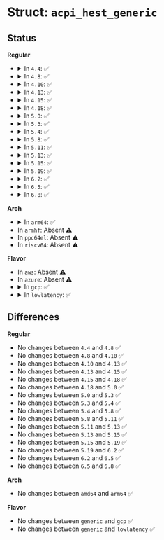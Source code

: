 # Struct: <code>acpi_hest_generic</code>

## Status
<b>Regular</b>
<ul>
<li>
<details>
<summary>In <code>4.4</code>: ✅</summary>

```c
struct acpi_hest_generic {
    struct acpi_hest_header header;
    u16 related_source_id;
    u8 reserved;
    u8 enabled;
    u32 records_to_preallocate;
    u32 max_sections_per_record;
    u32 max_raw_data_length;
    struct acpi_generic_address error_status_address;
    struct acpi_hest_notify notify;
    u32 error_block_length;
};
```
</details>
</li>
<li>
<details>
<summary>In <code>4.8</code>: ✅</summary>

```c
struct acpi_hest_generic {
    struct acpi_hest_header header;
    u16 related_source_id;
    u8 reserved;
    u8 enabled;
    u32 records_to_preallocate;
    u32 max_sections_per_record;
    u32 max_raw_data_length;
    struct acpi_generic_address error_status_address;
    struct acpi_hest_notify notify;
    u32 error_block_length;
};
```
</details>
</li>
<li>
<details>
<summary>In <code>4.10</code>: ✅</summary>

```c
struct acpi_hest_generic {
    struct acpi_hest_header header;
    u16 related_source_id;
    u8 reserved;
    u8 enabled;
    u32 records_to_preallocate;
    u32 max_sections_per_record;
    u32 max_raw_data_length;
    struct acpi_generic_address error_status_address;
    struct acpi_hest_notify notify;
    u32 error_block_length;
};
```
</details>
</li>
<li>
<details>
<summary>In <code>4.13</code>: ✅</summary>

```c
struct acpi_hest_generic {
    struct acpi_hest_header header;
    u16 related_source_id;
    u8 reserved;
    u8 enabled;
    u32 records_to_preallocate;
    u32 max_sections_per_record;
    u32 max_raw_data_length;
    struct acpi_generic_address error_status_address;
    struct acpi_hest_notify notify;
    u32 error_block_length;
};
```
</details>
</li>
<li>
<details>
<summary>In <code>4.15</code>: ✅</summary>

```c
struct acpi_hest_generic {
    struct acpi_hest_header header;
    u16 related_source_id;
    u8 reserved;
    u8 enabled;
    u32 records_to_preallocate;
    u32 max_sections_per_record;
    u32 max_raw_data_length;
    struct acpi_generic_address error_status_address;
    struct acpi_hest_notify notify;
    u32 error_block_length;
};
```
</details>
</li>
<li>
<details>
<summary>In <code>4.18</code>: ✅</summary>

```c
struct acpi_hest_generic {
    struct acpi_hest_header header;
    u16 related_source_id;
    u8 reserved;
    u8 enabled;
    u32 records_to_preallocate;
    u32 max_sections_per_record;
    u32 max_raw_data_length;
    struct acpi_generic_address error_status_address;
    struct acpi_hest_notify notify;
    u32 error_block_length;
};
```
</details>
</li>
<li>
<details>
<summary>In <code>5.0</code>: ✅</summary>

```c
struct acpi_hest_generic {
    struct acpi_hest_header header;
    u16 related_source_id;
    u8 reserved;
    u8 enabled;
    u32 records_to_preallocate;
    u32 max_sections_per_record;
    u32 max_raw_data_length;
    struct acpi_generic_address error_status_address;
    struct acpi_hest_notify notify;
    u32 error_block_length;
};
```
</details>
</li>
<li>
<details>
<summary>In <code>5.3</code>: ✅</summary>

```c
struct acpi_hest_generic {
    struct acpi_hest_header header;
    u16 related_source_id;
    u8 reserved;
    u8 enabled;
    u32 records_to_preallocate;
    u32 max_sections_per_record;
    u32 max_raw_data_length;
    struct acpi_generic_address error_status_address;
    struct acpi_hest_notify notify;
    u32 error_block_length;
};
```
</details>
</li>
<li>
<details>
<summary>In <code>5.4</code>: ✅</summary>

```c
struct acpi_hest_generic {
    struct acpi_hest_header header;
    u16 related_source_id;
    u8 reserved;
    u8 enabled;
    u32 records_to_preallocate;
    u32 max_sections_per_record;
    u32 max_raw_data_length;
    struct acpi_generic_address error_status_address;
    struct acpi_hest_notify notify;
    u32 error_block_length;
};
```
</details>
</li>
<li>
<details>
<summary>In <code>5.8</code>: ✅</summary>

```c
struct acpi_hest_generic {
    struct acpi_hest_header header;
    u16 related_source_id;
    u8 reserved;
    u8 enabled;
    u32 records_to_preallocate;
    u32 max_sections_per_record;
    u32 max_raw_data_length;
    struct acpi_generic_address error_status_address;
    struct acpi_hest_notify notify;
    u32 error_block_length;
};
```
</details>
</li>
<li>
<details>
<summary>In <code>5.11</code>: ✅</summary>

```c
struct acpi_hest_generic {
    struct acpi_hest_header header;
    u16 related_source_id;
    u8 reserved;
    u8 enabled;
    u32 records_to_preallocate;
    u32 max_sections_per_record;
    u32 max_raw_data_length;
    struct acpi_generic_address error_status_address;
    struct acpi_hest_notify notify;
    u32 error_block_length;
};
```
</details>
</li>
<li>
<details>
<summary>In <code>5.13</code>: ✅</summary>

```c
struct acpi_hest_generic {
    struct acpi_hest_header header;
    u16 related_source_id;
    u8 reserved;
    u8 enabled;
    u32 records_to_preallocate;
    u32 max_sections_per_record;
    u32 max_raw_data_length;
    struct acpi_generic_address error_status_address;
    struct acpi_hest_notify notify;
    u32 error_block_length;
};
```
</details>
</li>
<li>
<details>
<summary>In <code>5.15</code>: ✅</summary>

```c
struct acpi_hest_generic {
    struct acpi_hest_header header;
    u16 related_source_id;
    u8 reserved;
    u8 enabled;
    u32 records_to_preallocate;
    u32 max_sections_per_record;
    u32 max_raw_data_length;
    struct acpi_generic_address error_status_address;
    struct acpi_hest_notify notify;
    u32 error_block_length;
};
```
</details>
</li>
<li>
<details>
<summary>In <code>5.19</code>: ✅</summary>

```c
struct acpi_hest_generic {
    struct acpi_hest_header header;
    u16 related_source_id;
    u8 reserved;
    u8 enabled;
    u32 records_to_preallocate;
    u32 max_sections_per_record;
    u32 max_raw_data_length;
    struct acpi_generic_address error_status_address;
    struct acpi_hest_notify notify;
    u32 error_block_length;
};
```
</details>
</li>
<li>
<details>
<summary>In <code>6.2</code>: ✅</summary>

```c
struct acpi_hest_generic {
    struct acpi_hest_header header;
    u16 related_source_id;
    u8 reserved;
    u8 enabled;
    u32 records_to_preallocate;
    u32 max_sections_per_record;
    u32 max_raw_data_length;
    struct acpi_generic_address error_status_address;
    struct acpi_hest_notify notify;
    u32 error_block_length;
};
```
</details>
</li>
<li>
<details>
<summary>In <code>6.5</code>: ✅</summary>

```c
struct acpi_hest_generic {
    struct acpi_hest_header header;
    u16 related_source_id;
    u8 reserved;
    u8 enabled;
    u32 records_to_preallocate;
    u32 max_sections_per_record;
    u32 max_raw_data_length;
    struct acpi_generic_address error_status_address;
    struct acpi_hest_notify notify;
    u32 error_block_length;
};
```
</details>
</li>
<li>
<details>
<summary>In <code>6.8</code>: ✅</summary>

```c
struct acpi_hest_generic {
    struct acpi_hest_header header;
    u16 related_source_id;
    u8 reserved;
    u8 enabled;
    u32 records_to_preallocate;
    u32 max_sections_per_record;
    u32 max_raw_data_length;
    struct acpi_generic_address error_status_address;
    struct acpi_hest_notify notify;
    u32 error_block_length;
};
```
</details>
</li>
</ul>
<b>Arch</b>
<ul>
<li>
<details>
<summary>In <code>arm64</code>: ✅</summary>

```c
struct acpi_hest_generic {
    struct acpi_hest_header header;
    u16 related_source_id;
    u8 reserved;
    u8 enabled;
    u32 records_to_preallocate;
    u32 max_sections_per_record;
    u32 max_raw_data_length;
    struct acpi_generic_address error_status_address;
    struct acpi_hest_notify notify;
    u32 error_block_length;
};
```
</details>
</li>
<li>
In <code>armhf</code>: Absent ⚠️
</li>
<li>
In <code>ppc64el</code>: Absent ⚠️
</li>
<li>
In <code>riscv64</code>: Absent ⚠️
</li>
</ul>
<b>Flavor</b>
<ul>
<li>
In <code>aws</code>: Absent ⚠️
</li>
<li>
In <code>azure</code>: Absent ⚠️
</li>
<li>
<details>
<summary>In <code>gcp</code>: ✅</summary>

```c
struct acpi_hest_generic {
    struct acpi_hest_header header;
    u16 related_source_id;
    u8 reserved;
    u8 enabled;
    u32 records_to_preallocate;
    u32 max_sections_per_record;
    u32 max_raw_data_length;
    struct acpi_generic_address error_status_address;
    struct acpi_hest_notify notify;
    u32 error_block_length;
};
```
</details>
</li>
<li>
<details>
<summary>In <code>lowlatency</code>: ✅</summary>

```c
struct acpi_hest_generic {
    struct acpi_hest_header header;
    u16 related_source_id;
    u8 reserved;
    u8 enabled;
    u32 records_to_preallocate;
    u32 max_sections_per_record;
    u32 max_raw_data_length;
    struct acpi_generic_address error_status_address;
    struct acpi_hest_notify notify;
    u32 error_block_length;
};
```
</details>
</li>
</ul>

## Differences
<b>Regular</b>
<ul>
<li>
No changes between <code>4.4</code> and <code>4.8</code> ✅
</li>
<li>
No changes between <code>4.8</code> and <code>4.10</code> ✅
</li>
<li>
No changes between <code>4.10</code> and <code>4.13</code> ✅
</li>
<li>
No changes between <code>4.13</code> and <code>4.15</code> ✅
</li>
<li>
No changes between <code>4.15</code> and <code>4.18</code> ✅
</li>
<li>
No changes between <code>4.18</code> and <code>5.0</code> ✅
</li>
<li>
No changes between <code>5.0</code> and <code>5.3</code> ✅
</li>
<li>
No changes between <code>5.3</code> and <code>5.4</code> ✅
</li>
<li>
No changes between <code>5.4</code> and <code>5.8</code> ✅
</li>
<li>
No changes between <code>5.8</code> and <code>5.11</code> ✅
</li>
<li>
No changes between <code>5.11</code> and <code>5.13</code> ✅
</li>
<li>
No changes between <code>5.13</code> and <code>5.15</code> ✅
</li>
<li>
No changes between <code>5.15</code> and <code>5.19</code> ✅
</li>
<li>
No changes between <code>5.19</code> and <code>6.2</code> ✅
</li>
<li>
No changes between <code>6.2</code> and <code>6.5</code> ✅
</li>
<li>
No changes between <code>6.5</code> and <code>6.8</code> ✅
</li>
</ul>
<b>Arch</b>
<ul>
<li>
No changes between <code>amd64</code> and <code>arm64</code> ✅
</li>
</ul>
<b>Flavor</b>
<ul>
<li>
No changes between <code>generic</code> and <code>gcp</code> ✅
</li>
<li>
No changes between <code>generic</code> and <code>lowlatency</code> ✅
</li>
</ul>
